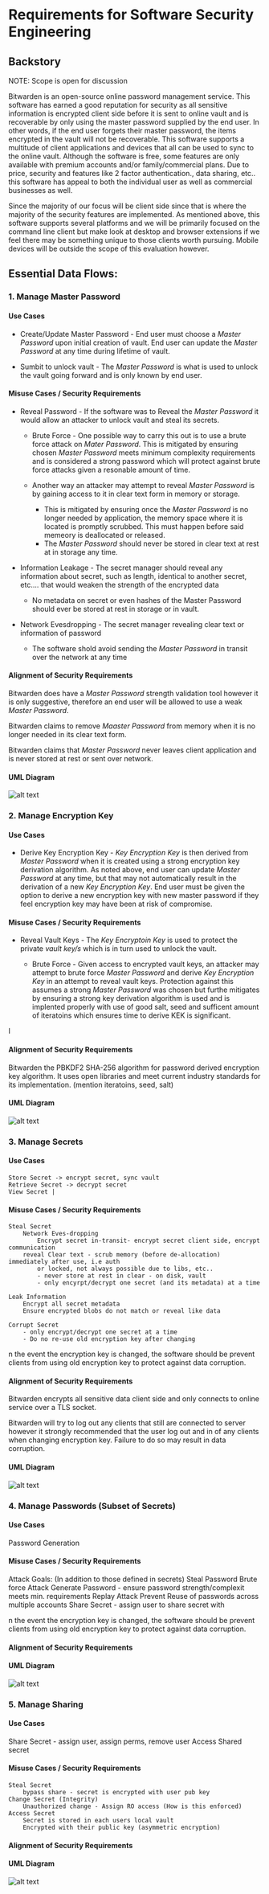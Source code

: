 # Requirements for Software Security Engineering

## Backstory

NOTE: Scope is open for discussion 

Bitwarden is an open-source online password management service. This software has earned a good reputation for security as all sensitive information is encrypted client side before it is sent to online vault and is recoverable by only using the master password supplied by the end user. In other words, if the end user forgets their master password, the items encrypted in the vault will not be recoverable. This software supports a multitude of client applications and devices that all can be used to sync to the online vault. Although the software is free, some features  are only available with premium accounts and/or family/commercial plans. Due to price, security and features like 2 factor authentication., data sharing, etc.. this software has appeal to both the individual user as well as commercial businesses as well. 

Since the majority of our focus will be client side since that is where the majority of the security features are implemented. As mentioned above, this software supports several platforms and we will be primarily focused on the command line client but make look at desktop and browser extensions if we feel there may be something unique to those clients worth pursuing. Mobile devices will be outside the scope of this evaluation however. 


## Essential Data Flows: 

### 1. Manage Master Password 

#### Use Cases

* Create/Update Master Password - End user must choose a *Master Password* upon initial creation of vault. End user can update the *Master Password* at any time during lifetime of vault.

* Sumbit to unlock vault - The *Master Password* is what is used to unlock the vault going forward and is only known by end user.

#### Misuse Cases / Security Requirements

* Reveal Password - If the software was to Reveal the *Master Password* it would allow an attacker to unlock vault and steal its secrets. 

   * Brute Force - One possible way to carry this out is to use a brute force attack on *Mater Password*. This is mitigated by ensuring chosen *Master Password* meets minimum complexity requirements and is considered a strong password which will protect against brute force attacks given a resonable amount of time. 
   
   * Another way an attacker may attempt to reveal *Master Password* is by gaining access to it in clear text form in memory or storage.  
      * This is mitigated by ensuring once the *Master Password* is no longer needed by application, the memory space where it is located is promptly scrubbed. This must happen before said memeory is deallocated or released.
      * The *Master Password* should never be stored in clear text at rest at in storage any time.

* Information Leakage - The secret manager should reveal any information about secret, such as length, identical to another secret, etc.... that would weaken the strength of the encrypted data
	* No metadata on secret or even hashes of the Master Password should ever be stored at rest in storage or in vault.
	
* Network Evesdropping - The secret manager revealing clear text or information of password
	* The software shold avoid sending the *Master Password* in transit over the network at any time


#### Alignment of Security Requirements

Bitwarden does have a *Master Password* strength validation tool however it is only suggestive, therefore an end user will be allowed to use a weak *Master Password*.

Bitwarden claims to remove *Maaster Password* from memory when it is no longer needed in its clear text form. 

Bitwarden claims that *Master Password* never leaves client application and is never stored at rest or sent over network.


#### UML Diagram

![alt text](Images/Use%20Cases-Master%20Password.png)

### 2. Manage Encryption Key 

#### Use Cases

* Derive Key Encryption Key - *Key Encryption Key* is then derived from *Master Password* when it is created using a strong encryption key derivation algorithm. As noted above, end user can update *Master Password* at any time, but that may not automatically result in the derivation of a new *Key Encryption Key*. End user must be given the option to derive a new encryption key with new master password if they feel encryption key may have been at risk of compromise.

#### Misuse Cases / Security Requirements

* Reveal Vault Keys - The *Key Encryptoin Key* is used to protect the private *vault key/s* which is in turn used to unlock the vault. 

   * Brute Force - Given access to encrypted vault keys, an attacker may attempt to brute force *Master Password* and derive  *Key Encryption Key* in an attempt to reveal vault keys. Protection against this assumes a strong *Master Password* was chosen but furthe mitigates by ensuring a strong key derivation algorithm is used and is implented properly with use of good salt, seed and sufficent amount of iteratoins which ensures time to derive KEK is significant.   

I
#### Alignment of Security Requirements

Bitwarden the PBKDF2 SHA-256 algorithm for password derived encryption key algorithm. It uses open libraries and meet current industry standards for its implementation. (mention iteratoins, seed, salt)

#### UML Diagram

![alt text](Images/Use%20Cases-Key%20Encryption%20Key.png)

### 3. Manage Secrets

#### Use Cases
	Store Secret -> encrypt secret, sync vault
	Retrieve Secret -> decrypt secret
	View Secret |

#### Misuse Cases / Security Requirements
	Steal Secret
		Network Eves-dropping
			Encrypt secret in-transit- encrypt secret client side, encrypt communication
		reveal Clear text - scrub memory (before de-allocation) immediately after use, i.e auth 
			or locked, not always possible due to libs, etc..
			- never store at rest in clear - on disk, vault
			- only encyrpt/decrypt one secret (and its metadata) at a time
	
	Leak Information
		Encrypt all secret metadata
		Ensure encrypted blobs do not match or reveal like data
		
	Corrupt Secret	
		- only encrypt/decrypt one secret at a time
		- Do no re-use old encryption key after changing

n the event the encryption key is changed, the software should be prevent clients from using old encryption key to protect against data corruption. 


#### Alignment of Security Requirements


Bitwarden encrypts all sensitive data client side and only connects to online service over a TLS socket.

Bitwarden will try to log out any clients that still are connected to server however it strongly recommended that the user log out and in of any clients when changing encryption key. Failure to do so may result in data corruption.

#### UML Diagram
![alt text](Images/Use%20Cases-Secrets.png)

### 4. Manage Passwords (Subset of Secrets) 

#### Use Cases
Password Generation

#### Misuse Cases / Security Requirements
Attack Goals: (In addition to those defined in secrets)
	Steal Password
		Brute force Attack
			Generate Password - ensure password strength/complexit meets min. requirements
		Replay Attack
			Prevent Reuse of passwords across multiple accounts	Share Secret - assign user to share secret with

n the event the encryption key is changed, the software should be prevent clients from using old encryption key to protect against data corruption. 


#### Alignment of Security Requirements


#### UML Diagram
![alt text](Images/Use%20Cases-Passwords.png)

### 5. Manage Sharing 

#### Use Cases
  Share Secret - assign user, assign perms, remove user
	Access Shared secret

#### Misuse Cases / Security Requirements
	Steal Secret 
		bypass share - secret is encrypted with user pub key
	Change Secret (Integrity)
		Unauthorized change - Assign RO access (How is this enforced)
	Access Secret
		Secret is stored in each users local vault
		Encrypted with their public key (asymmetric encryption)

#### Alignment of Security Requirements


#### UML Diagram
![alt text](Images/Use%20Cases-Sharing.png)
